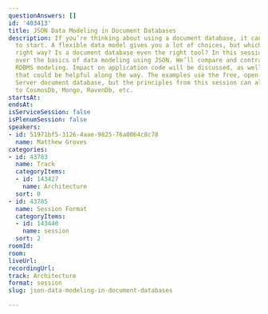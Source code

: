 ```yaml
---
questionAnswers: []
id: '403413'
title: JSON Data Modeling in Document Databases
description: If you’re thinking about using a document database, it can be intimidating
  to start. A flexible data model gives you a lot of choices, but which way is the
  right way? Is a document database even the right tool? In this session we’ll go
  over the basics of data modeling using JSON. We’ll compare and contrast with traditional
  RDBMS modeling. Impact on application code will be discussed, as well as some tooling
  that could be helpful along the way. The examples use the free, open-source Couchbase
  Server document database, but the principles from this session can also be applied
  to CosmosDb, Mongo, RavenDb, etc.
startsAt: 
endsAt: 
isServiceSession: false
isPlenumSession: false
speakers:
- id: 51971bf5-3126-4aae-9825-76a0064c8c78
  name: Matthew Groves
categories:
- id: 43783
  name: Track
  categoryItems:
  - id: 143427
    name: Architecture
  sort: 0
- id: 43785
  name: Session Format
  categoryItems:
  - id: 143440
    name: session
  sort: 2
roomId: 
room: 
liveUrl: 
recordingUrl: 
track: Architecture
format: session
slug: json-data-modeling-in-document-databases

---
```

